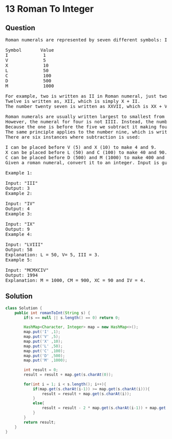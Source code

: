 # 13 Roman To Integer
## Question
<pre>
Roman numerals are represented by seven different symbols: I, V, X, L, C, D and M.

Symbol       Value
I             1
V             5
X             10
L             50
C             100
D             500
M             1000

For example, two is written as II in Roman numeral, just two one's added together. 
Twelve is written as, XII, which is simply X + II. 
The number twenty seven is written as XXVII, which is XX + V + II.

Roman numerals are usually written largest to smallest from left to right. 
However, the numeral for four is not IIII. Instead, the number four is written as IV. 
Because the one is before the five we subtract it making four. 
The same principle applies to the number nine, which is written as IX. 
There are six instances where subtraction is used:

I can be placed before V (5) and X (10) to make 4 and 9. 
X can be placed before L (50) and C (100) to make 40 and 90. 
C can be placed before D (500) and M (1000) to make 400 and 900.
Given a roman numeral, convert it to an integer. Input is guaranteed to be within the range from 1 to 3999.

Example 1:

Input: "III"
Output: 3
Example 2:

Input: "IV"
Output: 4
Example 3:

Input: "IX"
Output: 9
Example 4:

Input: "LVIII"
Output: 58
Explanation: L = 50, V= 5, III = 3.
Example 5:

Input: "MCMXCIV"
Output: 1994
Explanation: M = 1000, CM = 900, XC = 90 and IV = 4.
</pre>

## Solution
```java
class Solution {
    public int romanToInt(String s) {
        if(s == null || s.length() == 0) return 0;
        
        HashMap<Character, Integer> map = new HashMap<>();
        map.put('I' ,1);
        map.put('V' ,5);
        map.put('X' ,10);
        map.put('L' ,50);
        map.put('C' ,100);
        map.put('D' ,500);
        map.put('M' ,1000);
        
        int result = 0;
        result = result + map.get(s.charAt(0));
        
        for(int i = 1; i < s.length(); i++){
            if(map.get(s.charAt(i-1)) >= map.get(s.charAt(i))){
                result = result + map.get(s.charAt(i));
            }
            else{
                result = result - 2 * map.get(s.charAt(i-1)) + map.get(s.charAt(i));
            }
        }
        return result;
    }
}
```

